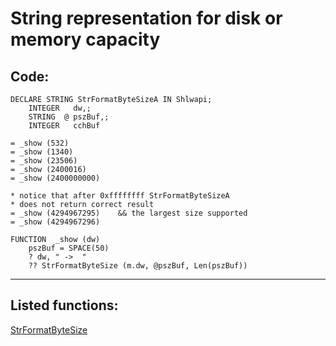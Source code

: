 <link rel="stylesheet" type="text/css" href="../css/win32api.css">  
<link rel="stylesheet" href="https://cdnjs.cloudflare.com/ajax/libs/font-awesome/4.7.0/css/font-awesome.min.css">

# String representation for disk or memory capacity

## Code:
```foxpro  
DECLARE STRING StrFormatByteSizeA IN Shlwapi;
   	INTEGER   dw,;
    STRING  @ pszBuf,;
	INTEGER   cchBuf

= _show (532)
= _show (1340)
= _show (23506)
= _show (2400016)
= _show (2400000000)

* notice that after 0xffffffff StrFormatByteSizeA
* does not return correct result
= _show (4294967295)	&& the largest size supported
= _show (4294967296)

FUNCTION  _show (dw)
	pszBuf = SPACE(50)
	? dw, " ->  "
	?? StrFormatByteSize (m.dw, @pszBuf, Len(pszBuf))  
```  
***  


## Listed functions:
[StrFormatByteSize](../libraries/shlwapi/StrFormatByteSize.md)  
